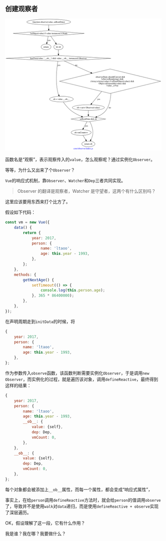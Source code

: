 ## 创建观察者

![](../flow/observe.png)

函数名是“观察”，表示观察传入的`value`，怎么观察呢？通过实例化`Observer`。

等等，为什么又出来了个`Observer`？

`Vue`的响应式机制，靠`Observer`、`Watcher`和`Dep`三者共同实现。

> Observer 的翻译是观察者，Watcher 是守望者，这两个有什么区别吗？

这里应该要用东西来打个比方了。

假设如下代码：

```javascript
const vm = new Vue({
    data() {
        return {
            year: 2017,
            person: {
                name: 'ltaoo',
                age: this.year - 1993,
            },
        };
    },
    methods: {
        getNextAge() {
            setTimeout(() => {
                console.log(this.person.age);
            }, 365 * 86400000);
        },
    },
});
```

在声明周期走到`initData`的时候，将

```javascript
{
    year: 2017,
    person: {
        name: 'ltaoo',
        age: this.year - 1993,
    },
};
```

作为参数传入`observe`函数，该函数判断需要实例化`Observer`，于是调用`new Observer`，而实例化的过程，就是遍历该对象，调用`defineReactive`，最终得到这样的结果：

```javascript
{
    year: 2017,
    person: {
        name: 'ltaoo',
        age: this.year - 1993,
        __ob__: {
            value: {self},
            dep: Dep,
            vmCount: 0,
        },
    },
    __ob__: {
        value: {self},
        dep: Dep,
        vmCount: 0,
    },
};
```

每个对象都会被添加上`__ob__`属性，而每一个属性，都会变成“响应式属性”，

事实上，在给`person`调用`defineReactive`方法时，就会给`person`的值调用`observe`了，导致并不是使用`walk`对`data`递归，而是使用`defineReactive + observe`实现了深层遍历。

OK，假设理解了这一段，它有什么作用？

我是谁？我在哪？我要做什么？


